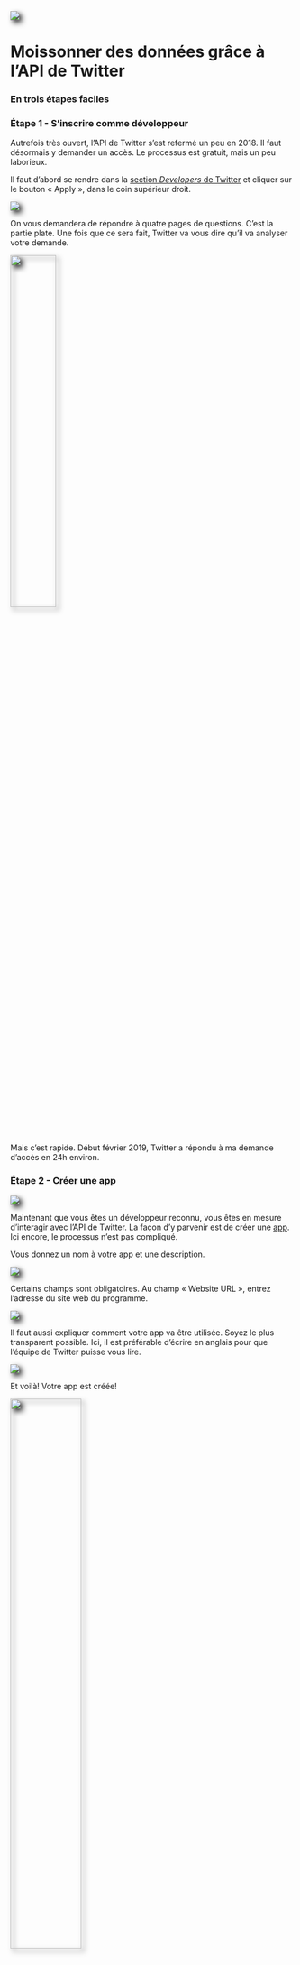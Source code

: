<img src="assets/twitterDev.png" style="-webkit-filter: drop-shadow(5px 5px 5px #222);filter: drop-shadow(5px 5px 5px #222);">

# Moissonner des données grâce à l’API de Twitter
### En trois étapes faciles

### Étape 1 - S’inscrire comme développeur

Autrefois très ouvert, l’API de Twitter s’est refermé un peu en 2018. Il faut désormais y demander un accès. Le processus est gratuit, mais un peu laborieux.

Il faut d’abord se rendre dans la [section *Developers* de Twitter](https://developer.twitter.com) et cliquer sur le bouton « Apply », dans le coin supérieur droit.

<img src="assets/twitterApply.png" style="-webkit-filter: drop-shadow(5px 5px 5px #222);filter: drop-shadow(5px 5px 5px #222);">


On vous demandera de répondre à quatre pages de questions. C’est la partie plate. Une fois que ce sera fait, Twitter va vous dire qu’il va analyser votre demande.

<a href="assets/twitterPatteBlanche.png" target="_blank"><img src="assets/twitterPatteBlanche.png" width="40%" style="-webkit-filter: drop-shadow(5px 5px 5px #222);filter: drop-shadow(5px 5px 5px #222);"></a>


Mais c’est rapide. Début février 2019, Twitter a répondu à ma demande d’accès en 24h environ.

### Étape 2 - Créer une app

<img src="assets/twitterAppCreer.png" style="-webkit-filter: drop-shadow(5px 5px 5px #222);filter: drop-shadow(5px 5px 5px #222);">


Maintenant que vous êtes un développeur reconnu, vous êtes en mesure d’interagir avec l’API de Twitter. La façon d’y parvenir est de créer une [app](https://developer.twitter.com/en/apps). Ici encore, le processus n’est pas compliqué.

Vous donnez un nom à votre app et une description.

<img src="assets/twitterAppDesc.png" style="-webkit-filter: drop-shadow(5px 5px 5px #222);filter: drop-shadow(5px 5px 5px #222);">


Certains champs sont obligatoires. Au champ «&nbsp;Website URL&nbsp;», entrez l’adresse du site web du programme.

<img src="assets/twitterAppURL.png" style="-webkit-filter: drop-shadow(5px 5px 5px #222);filter: drop-shadow(5px 5px 5px #222);">


Il faut aussi expliquer comment votre app va être utilisée. Soyez le plus transparent possible. Ici, il est préférable d’écrire en anglais pour que l’équipe de Twitter puisse vous lire.

<img src="assets/twitterAppUse.png" style="-webkit-filter: drop-shadow(5px 5px 5px #222);filter: drop-shadow(5px 5px 5px #222);">


Et voilà! Votre app est créée!

<img src="assets/twitterAppCreee.png" width="50%" style="-webkit-filter: drop-shadow(5px 5px 5px #222);filter: drop-shadow(5px 5px 5px #222);">


Dans l’onglet *Keys and tokens*, cliquez sur *Create* pour générer deux jetons supplémentaires.

<img src="assets/twitterTokens1.png" width="50%" style="-webkit-filter: drop-shadow(5px 5px 5px #222);filter: drop-shadow(5px 5px 5px #222);">

<img src="assets/twitterTokens2.png" width="50%" style="-webkit-filter: drop-shadow(5px 5px 5px #222);filter: drop-shadow(5px 5px 5px #222);">

Vous aurez besoin de ces quatre codes pour passer à l’étape suivante.

### Programmer un script pour aller chercher des données.

Pour éviter de publier par inadvertance ces quatre codes dans github, je vous conseille d’abord de créer un fichier à part dans lequel vous définirez quatre variables contenant ces codes. Vous pourrez baptiser ce ficher **twit.py**.

<img src="assets/twit.png" width="80%" style="-webkit-filter: drop-shadow(5px 5px 5px #222);filter: drop-shadow(5px 5px 5px #222);">

Vous êtes presque prêt.e à coder.

Il vous reste à aller chercher un *«&nbsp;wrapper&nbsp;»* pour faciliter la programmation de votre script. Je vous conseille [python-twitter](https://github.com/bear/python-twitter).

Pour pouvoir l’utiliser, dans le Terminal ou votre *«&nbsp;Anaconda prompt&nbsp;»*, tapez

`pip install python-twitter`

Voilà. Vous pouvez désormais commencer à programmer.

Vous commencez votre script avec

```python
# coding: utf-8
```

Puis, vous pouvez commencer par importer quatre choses:
- le module CSV, afin d’enregistrer les infos contenues par les tweets que vous trouverez dans un fichier de données
- le module JSON, afin de décoder ce que l’API nous retourne
- le module python-twitter que vous venez d’installer (on peut réduire son nom à *twitter*)
- vos quatre codes importants à partir du fichier twit.py que vous avez créé précédemment

```python
import csv
import json
import twitter
from twit import cleAPI, cleSecreteAPI, jeton, jetonSecret
```

Dans une variable que vous pouvez appeler *t*, vous invoquez ensuite la méthode *.Api()* du module *twitter* et y importez vos quatre codes importants.

Votre variable *t* deviendra en quelque sorte votre trousseau de clé pour déverrouiller Twitter.

```python
t = twitter.Api(consumer_key=cleAPI,
	consumer_secret=cleSecreteAPI,
	access_token_key=jeton,
	access_token_secret=jetonSecret,
	tweet_mode="extended"
	)
```

Vous pouvez ensuite passer dans une variable un mot que vous cherchez. Cela peut être un hashtag (#) ou un utilisateur (@). Cela peut aussi être une expression booléenne comme **#meetoo OR #moiaussi**.

Ça peut être une liste d’expressions. Vous pouvez confiner différentes expressions dans un fichier CSV, le lire et rechercher toutes ces expressions dans Twitter.

Vous pouvez aussi demander à la personne qui fera fonctionner votre script d’inscrire une expression de son choix.

```python
onCherche = input("Quel mot ou expression? ")
```

Puis voici comment rédiger une recheche au moyen de l’API de Twitter.<br>
Ici, on cherche le contenu de notre variable *onCherche* et Twitter va nous retourner du .json comprenant les 500 (c’est le maximum) tweets les plus récents avec cette expression publiés au cours des 30 derniers jours.<br>
Vous pouvez placer tout cela dans une variable qu’on peut appeler *tweets*.

```python
tweets = t.GetSearch(term=onCherche,count=500,result_type="recent",return_json=True)
```

Allez voir ce que contient la variable *tweets*.

C’est du JSON que vous pouvez embellir.

print(json.dumps(tweets, indent=4, sort_keys=True))

Chaque tweet est un **statut**. C’est ainsi que la clé qui contient les jusqu’à 500 tweets qu’on a demandés s’appelle *statuses*. On peut y faire une boucle pour aller chercher des informations pertinentes sur chacun des tweets.

```python
for tweet in tweets["statuses"]:
	print("Date/heure ", tweet["created_at"])
	print("Contenu ", tweet["full_text"])
	print("Pseudo ", tweet["user"]["name"])
	print("Retweets ", tweet["retweet_count"])
	print("P'tits coeurs ", tweet["favorite_count"])
	print("*"*60)
```

Si vous voulez enregistrer toutes ces informations, vous pouvez les consigner dans un fichier CSV en utilisant [la même recette que celle que vous avez apprise la semaine dernière](lireapi.py).